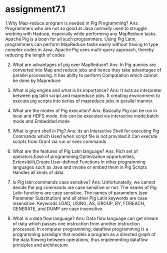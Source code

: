 # assignment7.1
1.Why Map-reduce program is needed in Pig Programming?
 Ans:
Programmers who are not so good at Java normally used to 
struggle working with Hadoop, especially while performing any 
MapReduce tasks. Apache Pig is a boon for all such programmers.
Using Pig Latin, programmers can perform MapReduce tasks easily
without having to type complex codes in Java.
Apache Pig uses multi-query approach, thereby reducing the length of codes

2. What are advantages of pig over MapReduce?
Ans:
In Pig queries are converted into Map and reduce jobs and hence
they take advantages of parallel processing. it has ablity to perform
Computation  which cannot be done by Mapreduce 
3. What is pig engine and what is its importance?
Ans:
It acts as interpreter between pig latin script and mapreduce jobs.
It creating environment to execute pig scripts into series of 
mapreduce jobs in parallel manner.

4. What are the modes of Pig execution?
Ans: 
Basically Pig can be run in local and  HDFS mode.
this can be executed via interactive mode,batch mode and Embedded mode
5. What is grunt shell in Pig?
Ans:
 Its an Interactive Shell for executing Pig Commands which Used 
when script file is not provided.it Can execute scripts from Grunt 
via run or exec commands

6. What are the features of Pig Latin language?
Ans:
Rich set of operators,Ease of programming,Optimization opportunities,
Extensibilit,Create User-defined Functions in other programming languages 
such as Java and invoke or embed them in Pig Scripts
Handles all kinds of data 

7. Is Pig latin commands case sensitive?
Ans:
 Unfortunatelly, we cannot decide the pig commands are case sensitive or not.
The names of Pig Latin functions are case sensitive. 
The names of parameters (see Parameter Substitution) and 
all other Pig Latin keywords are case insensitive.
 Keywords LOAD, USING, AS, GROUP, BY, FOREACH, GENERATE,
 and DUMP are case insensitive.
8. What is a data flow language?
Ans:
Data flow language can get stream of data which passes 
one instruction from another instruction processed.
 In computer programming, dataflow programming is a 
programming paradigm that models a program as a directed graph of 
the data flowing between operations, thus implementing dataflow principles 
and architecture
